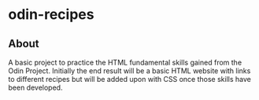 # odin-recipes
## About

A basic project  to practice the HTML fundamental skills gained from the Odin Project.
Initially the end result will be a basic HTML website with links to different recipes but will be added upon with CSS once those skills have been developed.
